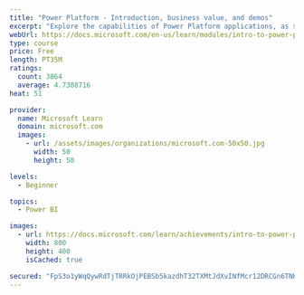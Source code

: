 ```yaml
---
title: "Power Platform - Introduction, business value, and demos"
excerpt: "Explore the capabilities of Power Platform applications, as seen in demonstrations and customer case studies."
webUrl: https://docs.microsoft.com/en-us/learn/modules/intro-to-power-platform-mba/
type: course
price: Free
length: PT35M
ratings:
  count: 3864
  average: 4.7388716
heat: 51

provider:
  name: Microsoft Learn
  domain: microsoft.com
  images:
    - url: /assets/images/organizations/microsoft.com-50x50.jpg
      width: 50
      height: 50

levels:
  - Beginner

topics:
  - Power BI

images:
  - url: https://docs.microsoft.com/learn/achievements/intro-to-power-platform-social.png
    width: 800
    height: 400
    isCached: true

secured: "FpS3o1yWqQywRdTjTRRkOjPEBSb5kazdhT32TXMtJdXvINfMcr12DRCGn6TNKDFqNXavuTITlgMWO/ZRryGNmEGK1ZeFnE/GwFXQtz2vvrJ+gM1XGYNn+beEjl7UhH0cavsOKxbLkl63WqSpoFJhr4rN/9lE3qOiXiYcpVkeeTCXt7gANIkbGQW4jsxF/f9RF7WDq9WaYnJ7Agd793PvSFi3/50o4Dk2/27dFTXPrSTTj76wlwQxoaViItR2UrxaFGvhgrX+HOavJDUQCc5orLxtHlEL08va5b8oWRiWFTEl32VArlZjSFE4M76x4WbJkHqRW36bIP6pNwfJ4Z39q/Mo7LfkmPM0cXRsOMTYs/zGv274dqYcqLj5cbe5FfwLzyoclgw98KLCJVQ7wPRtYzJglbinxxSJ7RCNZA3knBg=;BS92B+cNsjzqjx2/JUJ9+A=="
---
```


